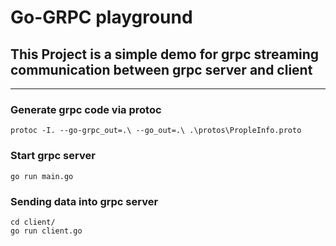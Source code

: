# Go-GRPC playground
## This Project is a simple demo for grpc streaming communication between grpc server and client
---

### Generate grpc code via protoc
```
protoc -I. --go-grpc_out=.\ --go_out=.\ .\protos\PropleInfo.proto
```

### Start grpc server
```
go run main.go
```

### Sending data into grpc server
```
cd client/
go run client.go
```
